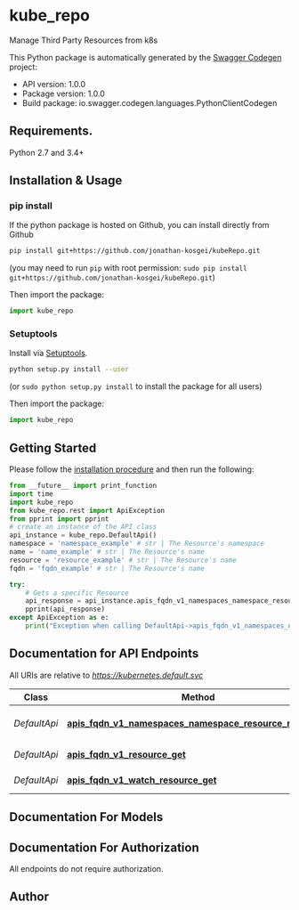# kube_repo
Manage Third Party Resources from k8s

This Python package is automatically generated by the [Swagger Codegen](https://github.com/swagger-api/swagger-codegen) project:

- API version: 1.0.0
- Package version: 1.0.0
- Build package: io.swagger.codegen.languages.PythonClientCodegen

## Requirements.

Python 2.7 and 3.4+

## Installation & Usage
### pip install

If the python package is hosted on Github, you can install directly from Github

```sh
pip install git+https://github.com/jonathan-kosgei/kubeRepo.git
```
(you may need to run `pip` with root permission: `sudo pip install git+https://github.com/jonathan-kosgei/kubeRepo.git`)

Then import the package:
```python
import kube_repo 
```

### Setuptools

Install via [Setuptools](http://pypi.python.org/pypi/setuptools).

```sh
python setup.py install --user
```
(or `sudo python setup.py install` to install the package for all users)

Then import the package:
```python
import kube_repo
```

## Getting Started

Please follow the [installation procedure](#installation--usage) and then run the following:

```python
from __future__ import print_function
import time
import kube_repo
from kube_repo.rest import ApiException
from pprint import pprint
# create an instance of the API class
api_instance = kube_repo.DefaultApi()
namespace = 'namespace_example' # str | The Resource's namespace
name = 'name_example' # str | The Resource's name
resource = 'resource_example' # str | The Resource's name
fqdn = 'fqdn_example' # str | The Resource's name

try:
    # Gets a specific Resource
    api_response = api_instance.apis_fqdn_v1_namespaces_namespace_resource_name_get(namespace, name, resource, fqdn)
    pprint(api_response)
except ApiException as e:
    print("Exception when calling DefaultApi->apis_fqdn_v1_namespaces_namespace_resource_name_get: %s\n" % e)

```

## Documentation for API Endpoints

All URIs are relative to *https://kubernetes.default.svc*

Class | Method | HTTP request | Description
------------ | ------------- | ------------- | -------------
*DefaultApi* | [**apis_fqdn_v1_namespaces_namespace_resource_name_get**](docs/DefaultApi.md#apis_fqdn_v1_namespaces_namespace_resource_name_get) | **GET** /apis/{fqdn}/v1/namespaces/{namespace}/{resource}/{name} | Gets a specific Resource
*DefaultApi* | [**apis_fqdn_v1_resource_get**](docs/DefaultApi.md#apis_fqdn_v1_resource_get) | **GET** /apis/{fqdn}/v1/{resource} | Get resources
*DefaultApi* | [**apis_fqdn_v1_watch_resource_get**](docs/DefaultApi.md#apis_fqdn_v1_watch_resource_get) | **GET** /apis/{fqdn}/v1/watch/{resource} | Watch Resources


## Documentation For Models



## Documentation For Authorization

 All endpoints do not require authorization.


## Author



